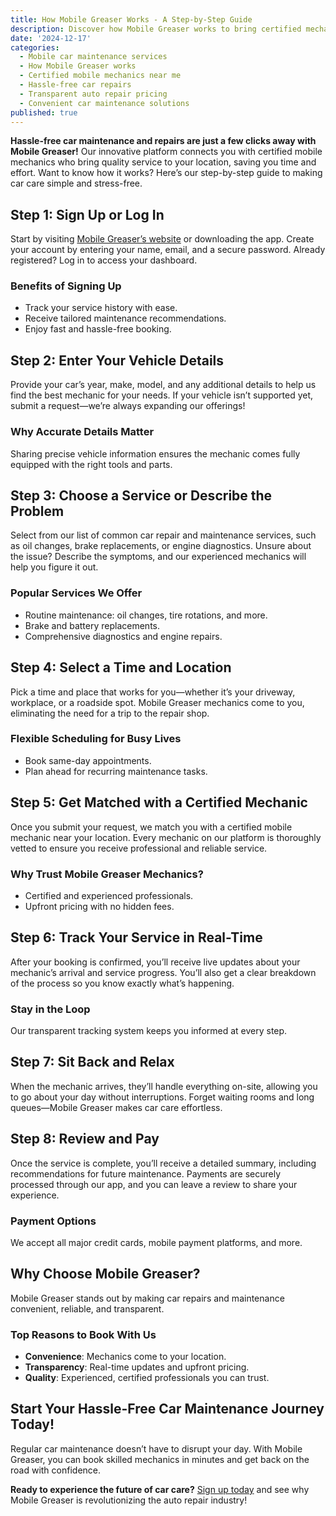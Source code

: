 ```yaml
---
title: How Mobile Greaser Works - A Step-by-Step Guide
description: Discover how Mobile Greaser works to bring certified mechanics to your doorstep for hassle-free car maintenance and repairs. Sign up today!
date: '2024-12-17'
categories:
  - Mobile car maintenance services
  - How Mobile Greaser works
  - Certified mobile mechanics near me
  - Hassle-free car repairs
  - Transparent auto repair pricing
  - Convenient car maintenance solutions
published: true
---
```


**Hassle-free car maintenance and repairs are just a few clicks away with Mobile Greaser!** Our innovative platform connects you with certified mobile mechanics who bring quality service to your location, saving you time and effort. Want to know how it works? Here’s our step-by-step guide to making car care simple and stress-free.

## **Step 1: Sign Up or Log In**

Start by visiting [Mobile Greaser’s website](#) or downloading the app. Create your account by entering your name, email, and a secure password. Already registered? Log in to access your dashboard.

### **Benefits of Signing Up**
- Track your service history with ease.
- Receive tailored maintenance recommendations.
- Enjoy fast and hassle-free booking.



## **Step 2: Enter Your Vehicle Details**

Provide your car’s year, make, model, and any additional details to help us find the best mechanic for your needs. If your vehicle isn’t supported yet, submit a request—we’re always expanding our offerings!

### **Why Accurate Details Matter**
Sharing precise vehicle information ensures the mechanic comes fully equipped with the right tools and parts.



## **Step 3: Choose a Service or Describe the Problem**

Select from our list of common car repair and maintenance services, such as oil changes, brake replacements, or engine diagnostics. Unsure about the issue? Describe the symptoms, and our experienced mechanics will help you figure it out.

### **Popular Services We Offer**
- Routine maintenance: oil changes, tire rotations, and more.
- Brake and battery replacements.
- Comprehensive diagnostics and engine repairs.



## **Step 4: Select a Time and Location**

Pick a time and place that works for you—whether it’s your driveway, workplace, or a roadside spot. Mobile Greaser mechanics come to you, eliminating the need for a trip to the repair shop.

### **Flexible Scheduling for Busy Lives**
- Book same-day appointments.
- Plan ahead for recurring maintenance tasks.



## **Step 5: Get Matched with a Certified Mechanic**

Once you submit your request, we match you with a certified mobile mechanic near your location. Every mechanic on our platform is thoroughly vetted to ensure you receive professional and reliable service.

### **Why Trust Mobile Greaser Mechanics?**
- Certified and experienced professionals.
- Upfront pricing with no hidden fees.



## **Step 6: Track Your Service in Real-Time**

After your booking is confirmed, you’ll receive live updates about your mechanic’s arrival and service progress. You’ll also get a clear breakdown of the process so you know exactly what’s happening.

### **Stay in the Loop**
Our transparent tracking system keeps you informed at every step.



## **Step 7: Sit Back and Relax**

When the mechanic arrives, they’ll handle everything on-site, allowing you to go about your day without interruptions. Forget waiting rooms and long queues—Mobile Greaser makes car care effortless.



## **Step 8: Review and Pay**

Once the service is complete, you’ll receive a detailed summary, including recommendations for future maintenance. Payments are securely processed through our app, and you can leave a review to share your experience.

### **Payment Options**
We accept all major credit cards, mobile payment platforms, and more.


## **Why Choose Mobile Greaser?**

Mobile Greaser stands out by making car repairs and maintenance convenient, reliable, and transparent.

### **Top Reasons to Book With Us**
- **Convenience**: Mechanics come to your location.
- **Transparency**: Real-time updates and upfront pricing.
- **Quality**: Experienced, certified professionals you can trust.



## **Start Your Hassle-Free Car Maintenance Journey Today!**

Regular car maintenance doesn’t have to disrupt your day. With Mobile Greaser, you can book skilled mechanics in minutes and get back on the road with confidence.

**Ready to experience the future of car care?** [Sign up today](#) and see why Mobile Greaser is revolutionizing the auto repair industry!

